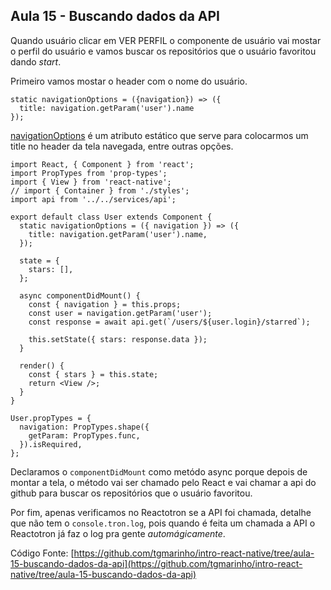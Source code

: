 ## Aula 15 - Buscando dados da API

Quando usuário clicar em VER PERFIL o componente de usuário vai mostar o perfil do usuário e vamos buscar os repositórios que o usuário favoritou dando *start*.

Primeiro vamos mostar o header com o nome do usuário.

```
static navigationOptions = ({navigation}) => ({
  title: navigation.getParam('user').name
});
```

[navigationOptions](https://reactnavigation.org/docs/en/headers.html) é um atributo estático que serve para colocarmos um title no header da tela navegada, entre outras opções.

```
import React, { Component } from 'react';
import PropTypes from 'prop-types';
import { View } from 'react-native';
// import { Container } from './styles';
import api from '../../services/api';

export default class User extends Component {
  static navigationOptions = ({ navigation }) => ({
    title: navigation.getParam('user').name,
  });

  state = {
    stars: [],
  };

  async componentDidMount() {
    const { navigation } = this.props;
    const user = navigation.getParam('user');
    const response = await api.get(`/users/${user.login}/starred`);

    this.setState({ stars: response.data });
  }

  render() {
    const { stars } = this.state;
    return <View />;
  }
}

User.propTypes = {
  navigation: PropTypes.shape({
    getParam: PropTypes.func,
  }).isRequired,
};
```

Declaramos o `componentDidMount` como metódo async porque depois de montar a tela, o método vai ser chamado pelo React e vai chamar a api do github para buscar os repositórios que o usuário favoritou.

Por fim, apenas verificamos no Reactotron se a API foi chamada, detalhe que não tem o `console.tron.log`, pois quando é feita um chamada a API o Reactotron já faz o log pra gente *automágicamente*.

Código Fonte: [https://github.com/tgmarinho/intro-react-native/tree/aula-15-buscando-dados-da-api](https://github.com/tgmarinho/intro-react-native/tree/aula-15-buscando-dados-da-api)
